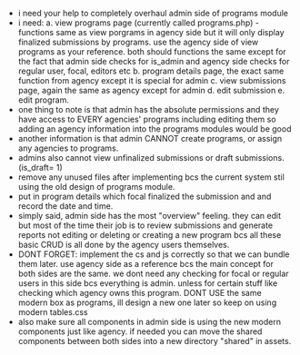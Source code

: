 - i need your help to completely overhaul admin side of programs module
- i need:
    a. view programs page (currently called programs.php) - functions same as view porgrams in agency side but it will only display finalized submissions by programs. use the agency side of view programs as your reference. both should functions the same except for the fact that admin side checks for is_admin and agency side checks for regular user, focal, editors etc
    b. program details page, the exact same function from agency except it is special for admin
    c. view submissions page, again the same as agency except for admin
    d. edit submission
    e. edit program.
- one thing to note is that admin has the absolute permissions and they have access to EVERY agencies' programs including editing them so adding an agency information into the programs modules would be good
- another information is that admin CANNOT create programs, or assign any agencies to programs.
- admins also cannot view unfinalized submissions or draft submissions. (is_draft= 1)
- remove any unused files after implementing bcs the current system stil using the old design of programs module.
- put in program details which focal finalized the submission and and record the date and time. 
- simply said, admin side has the most "overview" feeling. they can edit but most of the time their job is to review submissions and generate reports not editing or deleting or creating a new program bcs all these basic CRUD is all done by the agency users themselves.
- DONT FORGET: implement the cs and js correctly so that we can bundle them later. use agency side as a reference bcs the main concept for both sides are the same. we dont need any checking for focal or regular users in this side bcs everything is admin. unless for certain stuff like checking which agency owns this program. DONT USE the same modern box as programs, ill design a new one later so keep on using modern tables.css
- also make sure all components in admin side is using the new modern components just like agency. if needed you can move the shared components between both sides into a new directory "shared" in assets.